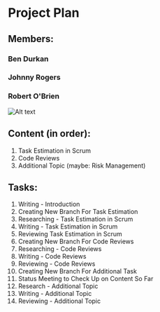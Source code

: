 # Project Plan

## Members:
### Ben Durkan
### Johnny Rogers
### Robert O'Brien

![Alt text](https://t4.ftcdn.net/jpg/03/54/00/91/360_F_354009182_Cc6DzlgU402u1bXAGyvXAbmp5EgYAV9D.jpg "Teamwork Image")

## Content (in order):
1. Task Estimation in Scrum
2. Code Reviews
3. Additional Topic (maybe: Risk Management)

## Tasks:
1. Writing - Introduction
2. Creating New Branch For Task Estimation
3. Researching - Task Estimation in Scrum
4. Writing - Task Estimation in Scrum
5. Reviewing Task Estimation in Scrum
6. Creating New Branch For Code Reviews
7. Researching - Code Reviews
8. Writing - Code Reviews
9. Reviewing - Code Reviews
10. Creating New Branch For Additional Task
11. Status Meeting to Check Up on Content So Far
12. Research - Additional Topic
13. Writing - Additional Topic
14. Reviewing - Additional Topic
